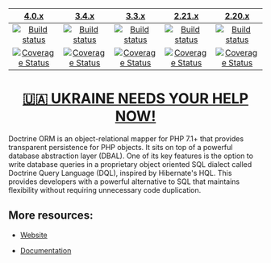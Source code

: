 |                      [4.0.x][4.0]                      |                      [3.4.x][3.4]                      |                      [3.3.x][3.3]                      |                      [2.21.x][2.21]                      |                      [2.20.x][2.20]                      |
|:------------------------------------------------------:|:------------------------------------------------------:|:------------------------------------------------------:|:--------------------------------------------------------:|:--------------------------------------------------------:|
|           [![Build status][4.0 image]][4.0]            |           [![Build status][3.4 image]][3.4]            |           [![Build status][3.3 image]][3.3]            |           [![Build status][2.21 image]][2.21]            |           [![Build status][2.20 image]][2.20]            |
| [![Coverage Status][4.0 coverage image]][4.0 coverage] | [![Coverage Status][3.4 coverage image]][3.4 coverage] | [![Coverage Status][3.3 coverage image]][3.3 coverage] | [![Coverage Status][2.21 coverage image]][2.21 coverage] | [![Coverage Status][2.20 coverage image]][2.20 coverage] |

[<h1 align="center">🇺🇦 UKRAINE NEEDS YOUR HELP NOW!</h1>](https://www.doctrine-project.org/stop-war.html)

Doctrine ORM is an object-relational mapper for PHP 7.1+ that provides transparent persistence
for PHP objects. It sits on top of a powerful database abstraction layer (DBAL). One of its key features
is the option to write database queries in a proprietary object oriented SQL dialect called Doctrine Query Language (DQL),
inspired by Hibernate's HQL. This provides developers with a powerful alternative to SQL that maintains flexibility
without requiring unnecessary code duplication.


## More resources:

* [Website](http://www.doctrine-project.org)
* [Documentation](https://www.doctrine-project.org/projects/doctrine-orm/en/stable/index.html)


  [4.0 image]: https://github.com/doctrine/orm/actions/workflows/continuous-integration.yml/badge.svg?branch=4.0.x
  [4.0]: https://github.com/doctrine/orm/tree/4.0.x
  [4.0 coverage image]: https://codecov.io/gh/doctrine/orm/branch/4.0.x/graph/badge.svg
  [4.0 coverage]: https://codecov.io/gh/doctrine/orm/branch/4.0.x
  [3.4 image]: https://github.com/doctrine/orm/actions/workflows/continuous-integration.yml/badge.svg?branch=3.4.x
  [3.4]: https://github.com/doctrine/orm/tree/3.4.x
  [3.4 coverage image]: https://codecov.io/gh/doctrine/orm/branch/3.4.x/graph/badge.svg
  [3.4 coverage]: https://codecov.io/gh/doctrine/orm/branch/3.4.x
  [3.3 image]: https://github.com/doctrine/orm/actions/workflows/continuous-integration.yml/badge.svg?branch=3.3.x
  [3.3]: https://github.com/doctrine/orm/tree/3.3.x
  [3.3 coverage image]: https://codecov.io/gh/doctrine/orm/branch/3.3.x/graph/badge.svg
  [3.3 coverage]: https://codecov.io/gh/doctrine/orm/branch/3.3.x
  [2.21 image]: https://github.com/doctrine/orm/actions/workflows/continuous-integration.yml/badge.svg?branch=2.21.x
  [2.21]: https://github.com/doctrine/orm/tree/2.21.x
  [2.21 coverage image]: https://codecov.io/gh/doctrine/orm/branch/2.21.x/graph/badge.svg
  [2.21 coverage]: https://codecov.io/gh/doctrine/orm/branch/2.21.x
  [2.20 image]: https://github.com/doctrine/orm/actions/workflows/continuous-integration.yml/badge.svg?branch=2.20.x
  [2.20]: https://github.com/doctrine/orm/tree/2.20.x
  [2.20 coverage image]: https://codecov.io/gh/doctrine/orm/branch/2.20.x/graph/badge.svg
  [2.20 coverage]: https://codecov.io/gh/doctrine/orm/branch/2.20.x
